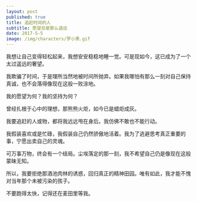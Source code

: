 ```yaml
---
layout: post
published: true
title: 追赶时间的人
subtitle: 愿望总是那么遥远
date: 2017-5-5
image: /img/characters/罗小黑.gif
---
```



我想让自己变得轻松起来，我想安安稳稳地睡一觉。可是现如今，这已成为了一个太过遥远的奢望。

我欺骗了时间，于是理所当然地被时间所抛弃。如果我哪怕有那么一刻对自己保持真诚，也不会落得像现在这般一败涂地。

我的愿望为何？我的坚持为何？

曾经扎根于心中的理想，那熊熊火炬，如今已是蜡炬成灰。

我要追赶的人或物，都将我远远甩在身后。我仿佛不敢也不能行动。

我假装喜欢或是忙碌，我假装自己仍然骄傲地活着。我为了逃避思考真正重要的事，宁愿出卖自己的灵魂。

可万事万物，终会有一个结局。尘埃落定的那一刻，我不希望自己仍是像现在这般蒙昧无知。

所以，我要拒绝那酒池肉林的诱惑，回归真正的精神田园。唯有如此，我才能不愧对当年那个未被污染的孩子。

不要跑得太快，记得还在麦田里等我。
